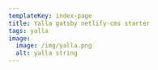 ```yaml
---
templateKey: index-page
title: Yalla gatsby netlify-cms starter
tags: yalla
image:
  image: /img/yalla.png
  alt: yalla string
---
```

